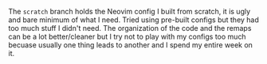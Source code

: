 The `scratch` branch holds the Neovim config I built from scratch, it is ugly and bare minimum of what I need. 
Tried using pre-built configs but they had too much stuff I didn't need. 
The organization of the code and the remaps can be a lot better/cleaner but I try not to play with my configs too much becuase 
usually one thing leads to another and I spend my entire week on it.
